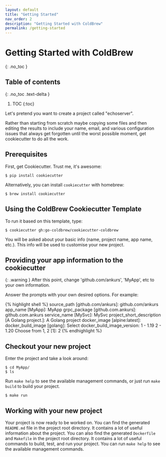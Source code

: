 ```yaml
---
layout: default
title: "Getting Started"
nav_order: 2
description: "Getting Started with ColdBrew"
permalink: /getting-started
---
```

# Getting Started with ColdBrew
{: .no_toc }

## Table of contents
{: .no_toc .text-delta }

1. TOC
{:toc}

Let's pretend you want to create a project called "echoserver".

Rather than starting from scratch maybe copying some files and then editing the results to include your name, email, and various configuration issues that always get forgotten until the worst possible moment, get cookiecutter to do all the work.

## Prerequisites
First, get Cookiecutter. Trust me, it's awesome:

```shell
$ pip install cookiecutter
```

Alternatively, you can install `cookiecutter` with homebrew:

```shell
$ brew install cookiecutter
```
## Using the ColdBrew Cookiecutter Template

To run it based on this template, type:

```shell
$ cookiecutter gh:go-coldbrew/cookiecutter-coldbrew
```

You will be asked about your basic info \(name, project name, app name, etc.\). This info will be used to customise your new project.

## Providing your app information to the cookiecutter

{: .warning }
After this point, change 'github.com/ankurs', 'MyApp', etc to your own information.

Answer the prompts with your own desired options. For example:

{% highlight shell %}
source_path [github.com/ankurs]: github.com/ankurs
app_name [MyApp]: MyApp
grpc_package [github.com.ankurs]: github.com.ankurs
service_name [MySvc]: MySvc
project_short_description [A Golang project.]: A Golang project
docker_image [alpine:latest]:
docker_build_image [golang]:
Select docker_build_image_version:
1 - 1.19
2 - 1.20
Choose from 1, 2 [1]: 2
{% endhighlight %}

## Checkout your new project

Enter the project and take a look around:

```shell
$ cd MyApp/
$ ls
```

Run `make help` to see the available management commands, or just run `make build` to build your project.

```shell
$ make run
```

## Working with your new project

Your project is now ready to be worked on. You can find the generated `README.md` file in the project root directory. It contains a lot of useful information about the project. You can also find the generated `Dockerfile` and `Makefile` in the project root directory.  It contains a lot of useful commands to build, test, and run your project. You can run `make help` to see the available management commands.

